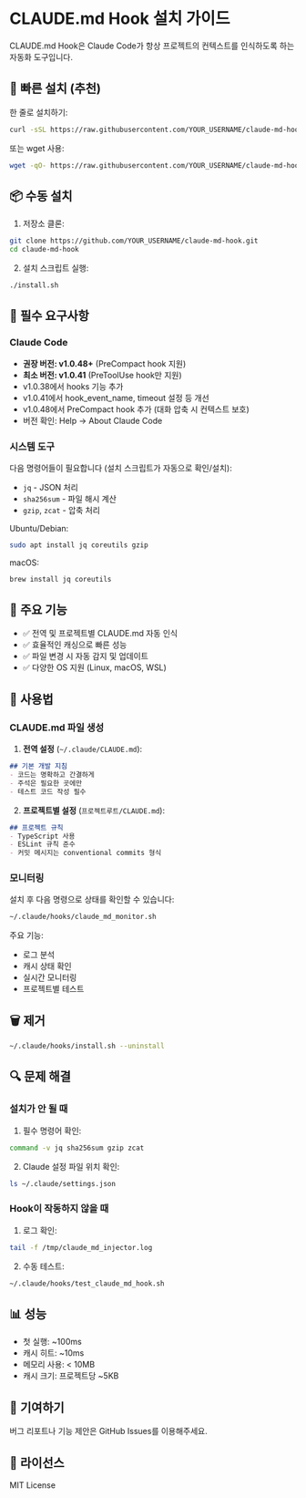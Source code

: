 # CLAUDE.md Hook 설치 가이드

CLAUDE.md Hook은 Claude Code가 항상 프로젝트의 컨텍스트를 인식하도록 하는 자동화 도구입니다.

## 🚀 빠른 설치 (추천)

한 줄로 설치하기:

```bash
curl -sSL https://raw.githubusercontent.com/YOUR_USERNAME/claude-md-hook/main/one-line-install.sh | bash
```

또는 wget 사용:

```bash
wget -qO- https://raw.githubusercontent.com/YOUR_USERNAME/claude-md-hook/main/one-line-install.sh | bash
```

## 📦 수동 설치

1. 저장소 클론:
```bash
git clone https://github.com/YOUR_USERNAME/claude-md-hook.git
cd claude-md-hook
```

2. 설치 스크립트 실행:
```bash
./install.sh
```

## 🔧 필수 요구사항

### Claude Code
- **권장 버전: v1.0.48+** (PreCompact hook 지원)
- **최소 버전: v1.0.41** (PreToolUse hook만 지원)
- v1.0.38에서 hooks 기능 추가
- v1.0.41에서 hook_event_name, timeout 설정 등 개선
- v1.0.48에서 PreCompact hook 추가 (대화 압축 시 컨텍스트 보호)
- 버전 확인: Help → About Claude Code

### 시스템 도구
다음 명령어들이 필요합니다 (설치 스크립트가 자동으로 확인/설치):
- `jq` - JSON 처리
- `sha256sum` - 파일 해시 계산
- `gzip`, `zcat` - 압축 처리

Ubuntu/Debian:
```bash
sudo apt install jq coreutils gzip
```

macOS:
```bash
brew install jq coreutils
```

## 🎯 주요 기능

- ✅ 전역 및 프로젝트별 CLAUDE.md 자동 인식
- ✅ 효율적인 캐싱으로 빠른 성능
- ✅ 파일 변경 시 자동 감지 및 업데이트
- ✅ 다양한 OS 지원 (Linux, macOS, WSL)

## 📝 사용법

### CLAUDE.md 파일 생성

1. **전역 설정** (`~/.claude/CLAUDE.md`):
```markdown
## 기본 개발 지침
- 코드는 명확하고 간결하게
- 주석은 필요한 곳에만
- 테스트 코드 작성 필수
```

2. **프로젝트별 설정** (`프로젝트루트/CLAUDE.md`):
```markdown
## 프로젝트 규칙
- TypeScript 사용
- ESLint 규칙 준수
- 커밋 메시지는 conventional commits 형식
```

### 모니터링

설치 후 다음 명령으로 상태를 확인할 수 있습니다:

```bash
~/.claude/hooks/claude_md_monitor.sh
```

주요 기능:
- 로그 분석
- 캐시 상태 확인
- 실시간 모니터링
- 프로젝트별 테스트

## 🗑️ 제거

```bash
~/.claude/hooks/install.sh --uninstall
```

## 🔍 문제 해결

### 설치가 안 될 때

1. 필수 명령어 확인:
```bash
command -v jq sha256sum gzip zcat
```

2. Claude 설정 파일 위치 확인:
```bash
ls ~/.claude/settings.json
```

### Hook이 작동하지 않을 때

1. 로그 확인:
```bash
tail -f /tmp/claude_md_injector.log
```

2. 수동 테스트:
```bash
~/.claude/hooks/test_claude_md_hook.sh
```

## 📊 성능

- 첫 실행: ~100ms
- 캐시 히트: ~10ms
- 메모리 사용: < 10MB
- 캐시 크기: 프로젝트당 ~5KB

## 🤝 기여하기

버그 리포트나 기능 제안은 GitHub Issues를 이용해주세요.

## 📄 라이선스

MIT License